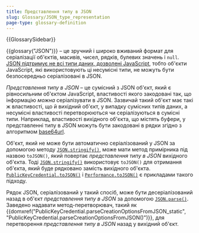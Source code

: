 ```yaml
---
title: Представлення типу в JSON
slug: Glossary/JSON_type_representation
page-type: glossary-definition
---
```


{{GlossarySidebar}}

{{glossary("JSON")}} – це зручний і широко вживаний формат для серіалізації об'єктів, масивів, чисел, рядків, булевих значень і `null`.
[JSON підтримує не всі типи даних, дозволені JavaScript](/uk/docs/Web/JavaScript/Reference/Global_Objects/JSON#riznytsia-mizh-javascript-i-json), тобто об'єкти JavaScript, які використовують ці несумісні типи, не можуть бути безпосередньо серіалізовані в JSON.

_Представлення типу в JSON_ – це сумісний з JSON об'єкт, який є рівносильним об'єктом JavaScript, властивості якого закодовані так, що інформацію _можна_ серіалізувати в JSON.
Зазвичай такий об'єкт має такі ж властивості, що й вихідний об'єкт, у випадку сумісних типів даних, а несумісні властивості перетворюються чи серіалізуються в сумісні типи.
Наприклад, властивості вихідного об'єкта, що містять буфери, у представленні типу в JSON можуть бути закодовані в рядки згідно з алгоритмом [base64url](/uk/docs/Glossary/Base64).

Об'єкт, який не може бути автоматично серіалізований у JSON за допомогою методу [`JSON.stringify()`](/uk/docs/Web/JavaScript/Reference/Global_Objects/JSON/stringify), може мати метод примірника під назвою `toJSON()`, який повертає _представлення типу в JSON_ вихідного об'єкта.
Тоді [`JSON.stringify()`](/uk/docs/Web/JavaScript/Reference/Global_Objects/JSON/stringify) використовує `toJSON()` для отримання об'єкта, який буде рядковано замість вихідного об'єкта.
[`PublicKeyCredential.toJSON()`](/uk/docs/Web/API/PublicKeyCredential/toJSON) і [`Performance.toJSON()`](/uk/docs/Web/API/Performance/toJSON) є прикладами такого підходу.

Рядок JSON, серіалізований у такий спосіб, може бути десеріалізований назад в об'єкт _представлення типу в JSON_ за допомогою [`JSON.parse()`](/uk/docs/Web/JavaScript/Reference/Global_Objects/JSON/parse).
Заведено надавати метод-перетворювач, такий як {{domxref("PublicKeyCredential.parseCreationOptionsFromJSON_static", "PublicKeyCredential.parseCreationOptionsFromJSON()")}}, для перетворення _представлення типу в JSON_ назад у вихідний об'єкт.
